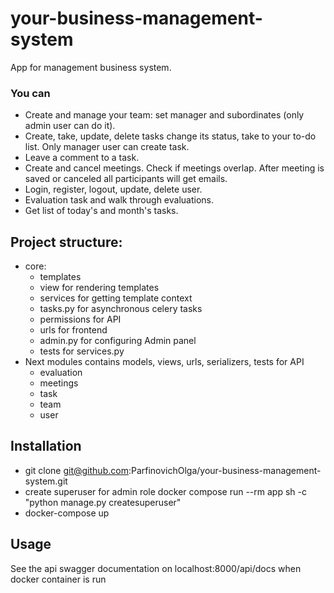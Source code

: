 # your-business-management-system
App for management business system.
### You can
- Create and manage your team: set manager and subordinates  (only admin user can do it).
- Create, take, update, delete tasks change its status, take to your to-do list. Only manager user can create task.
- Leave a comment to a task.
- Create and cancel meetings. Check if meetings overlap. After meeting is saved or canceled all participants will get emails.
- Login, register, logout, update, delete user.
- Evaluation task and walk through evaluations.
- Get list of today's and month's tasks.

## Project structure:
- core:
    - templates
    - view for rendering templates
    - services for getting template context
    - tasks.py for asynchronous celery tasks
    - permissions for API
    - urls for frontend
    - admin.py for configuring Admin panel
    - tests for services.py
- Next modules contains models, views, urls, serializers, tests for API
    - evaluation
    - meetings
    - task
    - team
    - user


## Installation
- git clone git@github.com:ParfinovichOlga/your-business-management-system.git
- create superuser for admin role
docker compose run --rm app sh -c "python manage.py createsuperuser"
- docker-compose up


## Usage
See the api swagger documentation on localhost:8000/api/docs when docker container is run
